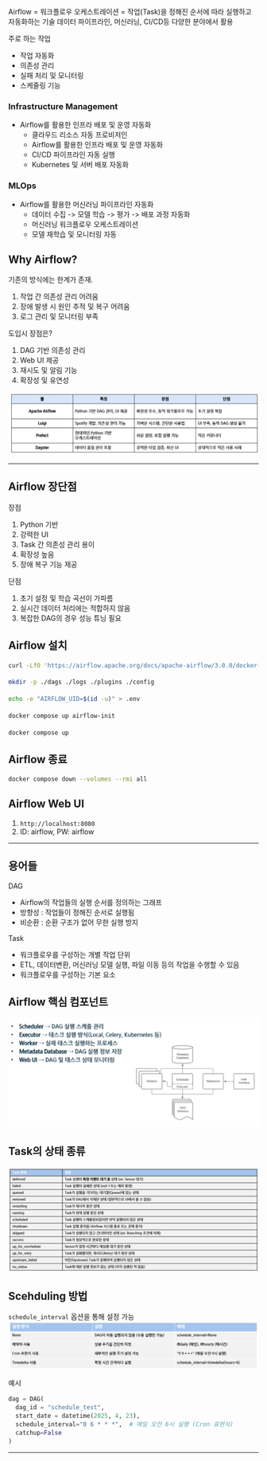 Airflow = 워크플로우 오케스트레이션
  = 작업(Task)을 정해진 순서에 따라 실행하고 자동화하는 기술
  데이터 파이프라인, 머신러닝, CI/CD등 다양한 분야에서 활용

주로 하는 작업
- 작업 자동화
- 의존성 관리
- 실패 처리 및 모니터링
- 스케줄링 기능

### Infrastructure Management
- Airflow를 활용한 인프라 배포 및 운영 자동화
  - 클라우드 리소스 자동 프로비저인
  - Airflow를 활용한 인프라 배포 및 운영 자동화
  - CI/CD 파이프라인 자동 실행
  - Kubernetes 및 서버 배포 자동화

### MLOps
- Airflow를 활용한 머신러닝 파이프라인 자동화
  - 데이터 수집 -> 모델 학습 -> 평가 -> 배포 과정 자동화
  - 머신러닝 워크플로우 오케스트레이션
  - 모델 재학습 및 모니터링 자동

## Why Airflow?
기존의 방식에는 한계가 존재.
1. 작업 간 의존성 관리 어려움
2. 장애 발생 시 원인 추적 및 복구 어려움
3. 로그 관리 및 모니터링 부족


도입시 장점은?
1. DAG 기반 의존성 관리
2. Web UI 제공
3. 재시도 및 알림 기능
4. 확장성 및 유연성

![alt text](image.png)

---

## Airflow 장단점
장점
1. Python 기반
2. 강력한 UI
3. Task 간 의존성 관리 용이
4. 확장성 높음
5. 장애 복구 기능 제공


단점
1. 초기 설정 및 학습 곡선이 가파름
2. 실시간 데이터 처리에는 적합하지 않음
3. 복잡한 DAG의 경우 성능 튜닝 필요


## Airflow 설치
```bash
curl -LfO 'https://airflow.apache.org/docs/apache-airflow/3.0.0/docker-compose.yaml'

mkdir -p ./dags ./logs ./plugins ./config

echo -e "AIRFLOW_UID=$(id -u)" > .env

docker compose up airflow-init

docker compose up
```

## Airflow 종료
```bash
docker compose down --volumes --rmi all 
```

## Airflow Web UI
1. `http://localhost:8080`
2. ID: airflow, PW: airflow

---

## 용어들
DAG
- Airflow의 작업들의 실행 순서를 정의하는 그래프
- 방향성 : 작업들이 정해진 순서로 실행됨
- 비순환 : 순환 구조가 없어 무한 실행 방지

Task
- 워크플로우를 구성하는 개별 작업 단위
- ETL, 데이터변환, 머신러닝 모델 실행, 파일 이동 등의 작업을 수행할 수 있음
- 워크플로우를 구성하는 기본 요소


## Airflow 핵심 컴포넌트
![alt text](image-1.png)


## Task의 상태 종류
![alt text](image-2.png)

## Scehduling 방법
`schedule_interval` 옵션을 통해 설정 가능
![alt text](image-3.png)

예시
```python
dag = DAG(
  dag_id = "schedule_test",
  start_date = datetime(2025, 4, 23),
  schedule_interval="0 6 * * *",  # 매일 오전 6시 실행 (Cron 표현식)
  catchup=False
)
```
---
